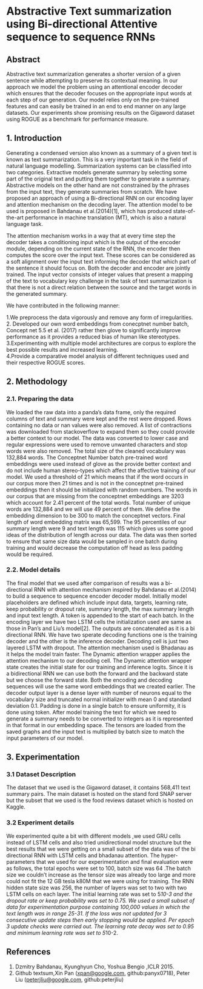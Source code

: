 # Abstractive Text summarization using Bi-directional Attentive sequence to sequence RNNs

## Abstract

Abstractive text summarization generates a shorter version of a given sentence while attempting to preserve its contextual meaning. In our approach we model the problem using an attentional encoder decoder which ensures that the decoder focuses on the appropriate input words at each step of our generation. Our model relies only on the pre-trained features and can easily be trained in an end to end manner on any large datasets. Our experiments show promising results on the Gigaword dataset using ROGUE as a benchmark for performance measure. 

## 1. Introduction

Generating a condensed version also known as a summary of a given text is known as text summarization. This is a very important task in the field of natural language modelling. Summarization systems can be classified into two categories. Extractive models generate summary by selecting some part of the original text and putting them together to generate a summary. Abstractive models on the other hand are not constrained by the phrases from the input text, they generate summaries from scratch.
We have proposed an approach of using a Bi-directional RNN on our encoding layer and attention mechanism on the decoding layer. The attention model to be used is proposed in Bahdanau et al.(2014)[1], which has produced state-of-the-art performance in machine translation (MT), which is also a natural language task.

The attention mechanism works in a way that at every time step the decoder takes a conditioning input which is the output of the encoder module, depending on the current state of the RNN, the encoder then computes the score over the input text. These scores can be considered as a soft alignment over the input text informing the decoder that which part of the sentence it should focus on. Both the decoder and encoder are jointly trained. The input vector consists of integer values that present a mapping of the text to vocabulary key challenge in the task of text summarization is that there is not a direct relation between the source and the target words in the generated summary. 

We have contributed in the following manner:

1.We preprocess the data vigorously and remove any form of irregularities.  
2. Developed our own word embeddings from conecptnet number batch, Concept net 5.5 et al. (2017) rather then glove to significantly improve performance as it provides a reduced bias of human like stereotypes.  
3.Experimenting with multiple model architectures are corpus to explore the best possible results and increased learning.   
4.Provide a comparative model analysis of different techniques used and their respective ROGUE scores.  

## 2. Methodology

### 2.1. Preparing the data

We loaded the raw data into a panda’s data frame, only the required columns of text and summary were kept and the rest were dropped. Rows containing no data or nan values were also removed. A list of contractions was downloaded from stackoverflow to expand them so they could provide a better context to our model. The data was converted to lower case and regular expressions were used to remove unwanted characters and stop words were also removed. The total size of the cleaned vocabulary was 132,884 words. 
The Conceptnet Number batch pre-trained word embeddings were used instead of glove as the provide better context and do not include human stereo-types which affect the affective training of our model. We used a threshold of 21 which means that if the word occurs in our corpus more then 21 times and is not in the conceptnet pre-trained embeddings then it should be initialized with random numbers. The words in our corpus that are missing from the conceptnet embeddings are 3203 which account for 2.41 percent of the total words. 
Total number of unique words are 132,884 and we will use 49 percent of them. We define the embedding dimension to be 300 to match the conceptnet vectors. Final length of word embedding matrix was 65,599. The 95 percentiles of our summary length were 9 and text length was 115 which gives us some good ideas of the distribution of length across our data. The data was then sorted to ensure that same size data would be sampled in one batch during training and would decrease the computation off head as less padding would be required.

### 2.2. Model details

The final model that we used after comparison of results was a bi-directional RNN with attention mechanism inspired by Bahdanau et al.(2014) to build a sequence to sequence encoder decoder model. Initially model placeholders are defined which include input data, targets, learning rate, keep probability or dropout rate, summary length, the max summary length and input text length. A <GO> token is appended to the start of each batch. In the encoding layer we have two LSTM cells the initialization used are same as those in Pan’s and Liu’s model[2]. The outputs are concatenated as it is a bi directional RNN. We have two sperate decoding functions one is the training decoder and the other is the inference decoder. Decoding cell is just two layered LSTM with dropout. The attention mechanism used is Bhadanau as it helps the model train faster. The Dynamic attention wrapper applies the attention mechanism to our decoding cell. The 	Dynamic attention wrapper state creates the initial state for our training and inference logits. Since it is a bidirectional RNN we can use both the forward and the backward state but we choose the forward state. Both the encoding and decoding sequences will use the same word embeddings that we created earlier. The decoder output layer is a dense layer with number of neurons equal to the vocabulary size and truncated normal initializer with mean 0 and standard deviation 0.1. Padding is done in a single batch to ensure uniformity, it is done using <PAD> token. After model training the text for which we need to generate a summary needs to be converted to integers as it is represented in that format in our embedding space. The tensors are loaded from the saved graphs and the input text is multiplied by batch size to match the input parameters of our model.

## 3. Experimentation

### 3.1 Dataset Description

The dataset that we used is the Gigaword dataset, it contains 568,411 text summary pairs. The main dataset is hosted on the stand ford SNAP server but the subset that we used is the food reviews dataset which is hosted on Kaggle.

### 3.2 Experiment details

We experimented quite a bit with different models ,we used GRU cells instead of LSTM cells and also tried unidirectional model structure but the best results that we were getting on a small subset of the data was of the bi directional RNN with LSTM cells and bhadanau attention.
The hyper-parameters that we used for our experimentation and final evaluation were as follows, the total epochs were set to 100, batch size was 64 .The batch size we couldn’t increase as the tensor size was already too large and more could not fit the 12 GB tesla k80M that we were using for training. The RNN hidden state size was 256, the number of layers was set to two with two LSTM cells on each layer. The initial learning rate was set to 5*10-3 and the dropout rate or keep probability was set to 0.75. We used a small subset of data for experimentation purpose containing 100,000 values in which the text length was in range 25-31. If the loss was not updated for 3 consecutive update steps then early stopping would be applied. Per epoch 3 update checks were carried out. The learning rate decay was set to 0.95 and minimum learning rate was set to 5*10-2.
  
## References

1. Dzmitry Bahdanau, Kyunghyun Cho, Yoshua Bengio ,ICLR 2015.  
2. Github textsum,Xin Pan (xpan@google.com, github:panyx0718), Peter Liu (peterjliu@google.com, github:peterjliu)
